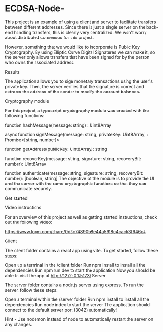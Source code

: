 # ECDSA-Node-

This project is an example of using a client and server to facilitate transfers between different addresses. Since there is just a single server on the back-end handling transfers, this is clearly very centralized. We won't worry about distributed consensus for this project.

However, something that we would like to incorporate is Public Key Cryptography. By using Elliptic Curve Digital Signatures we can make it, so the server only allows transfers that have been signed for by the person who owns the associated address.

Results

The application allows you to sign monetary transactions using the user's private key. Then, the server verifies that the signature is correct and extracts the address of the sender to modify the account balances.

Cryptography module

For this project, a typescript cryptography module was created with the following functions:

function hashMessage(message: string) : Uint8Array

async function signMessage(message: string, privateKey: Uint8Array) : Promise<[string, number]>

function getAddress(publicKey: Uint8Array): string

function recoverKey(message: string, signature: string, recoveryBit: number): Uint8Array

function authenticate(message: string, signature: string, recoveryBit: number): [boolean, string]
The objective of the module is to provide the UI and the server with the same cryptographic functions so that they can communicate securely.

Get started

Video instructions

For an overview of this project as well as getting started instructions, check out the following video:

https://www.loom.com/share/0d3c74890b8e44a5918c4cacb3f646c4

Client

The client folder contains a react app using vite. To get started, follow these steps:

Open up a terminal in the /client folder
Run npm install to install all the dependencies
Run npm run dev to start the application
Now you should be able to visit the app at http://127.0.0.1:5173/
Server

The server folder contains a node.js server using express. To run the server, follow these steps:

Open a terminal within the /server folder
Run npm install to install all the dependencies
Run node index to start the server
The application should connect to the default server port (3042) automatically!

Hint - Use nodemon instead of node to automatically restart the server on any changes.
